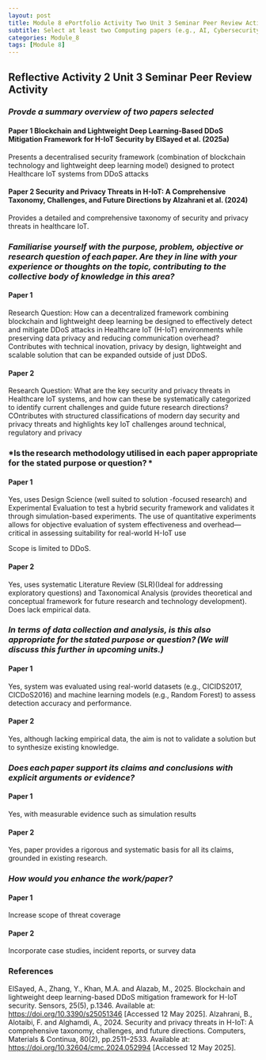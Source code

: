 ```yaml
---
layout: post
title: Module 8 ePortfolio Activity Two Unit 3 Seminar Peer Review Activity
subtitle: Select at least two Computing papers (e.g., AI, Cybersecurity, Data Science, or general Computer Science) that use different research methods, and answer the following questions.
categories: Module_8
tags: [Module 8]
---
```


## Reflective Activity 2 Unit 3 Seminar Peer Review Activity

###  *Provde a summary overview of two papers selected*

####  Paper 1 Blockchain and Lightweight Deep Learning-Based DDoS Mitigation Framework for H-IoT Security by ElSayed et al. (2025a)
Presents a decentralised security framework (combination of blockchain technology and lightweight deep learning model) designed to protect Healthcare IoT systems from DDoS attacks

####  Paper 2 Security and Privacy Threats in H-IoT: A Comprehensive Taxonomy, Challenges, and Future Directions by Alzahrani et al. (2024)
Provides a detailed and comprehensive taxonomy of security and privacy threats in healthcare IoT.

### *Familiarise yourself with the purpose, problem, objective or research question of each paper. Are they in line with your experience or thoughts on the topic, contributing to the collective body of knowledge in this area?*

####  Paper 1
Research Question: How can a decentralized framework combining blockchain and lightweight deep learning be designed to effectively detect and mitigate DDoS attacks in Healthcare IoT (H-IoT) environments while preserving data privacy and reducing communication overhead? Contributes with  technical inovation, privacy by design, lightweight and scalable solution that can be expanded outside of just DDoS.

####  Paper 2
Research Question: What are the key security and privacy threats in Healthcare IoT systems, and how can these be systematically categorized to identify current challenges and guide future research directions?  COntributes with structured classifications of modern day security and privacy threats and highlights key IoT challenges around technical, regulatory and privacy

### *Is the research methodology utilised in each paper appropriate for the stated purpose or question? *

####  Paper 1
Yes, uses Design Science (well suited to solution -focused research) and Experimental Evaluation to test a hybrid security framework and validates it through simulation-based experiments. The use of quantitative experiments allows for objective evaluation of system effectiveness and overhead—critical in assessing suitability for real-world H-IoT use

Scope is limited to DDoS.

####  Paper 2
Yes, uses systematic Literature Review (SLR)(Ideal for addressing exploratory questions) and Taxonomical Analysis (provides theoretical and conceptual framework for future research and technology development). Does lack empirical data.

### *In terms of data collection and analysis, is this also appropriate for the stated purpose or question? (We will discuss this further in upcoming units.)*

####  Paper 1
Yes, system was evaluated using real-world datasets (e.g., CICIDS2017, CICDoS2016) and machine learning models (e.g., Random Forest) to assess detection accuracy and performance.

####  Paper 2
Yes, although lacking empirical data, the aim is not to validate a solution but to synthesize existing knowledge.


### *Does each paper support its claims and conclusions with explicit arguments or evidence?*

####  Paper 1
Yes, with measurable evidence such as simulation results

####  Paper 2
Yes, paper provides a rigorous and systematic basis for all its claims, grounded in existing research.


### *How would you enhance the work/paper?*

####  Paper 1
Increase scope of threat coverage

####  Paper 2
Incorporate case studies, incident reports, or survey data


	

### References

ElSayed, A., Zhang, Y., Khan, M.A. and Alazab, M., 2025. Blockchain and lightweight deep learning-based DDoS mitigation framework for H-IoT security. Sensors, 25(5), p.1346. Available at: https://doi.org/10.3390/s25051346 [Accessed 12 May 2025].
Alzahrani, B., Alotaibi, F. and Alghamdi, A., 2024. Security and privacy threats in H-IoT: A comprehensive taxonomy, challenges, and future directions. Computers, Materials & Continua, 80(2), pp.2511–2533. Available at: https://doi.org/10.32604/cmc.2024.052994 [Accessed 12 May 2025].